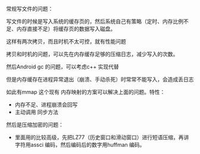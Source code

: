 常规写文件的问题：

写文件的时候是写入系统的缓存页的，然后系统自己有策略（定时、内存比例不足、内存直接不足）将缓存页的数据写入磁盘。

这样有两次拷贝，而且时机不太可控，就有性能问题  



拷贝和时机的问题，可以先在内存缓存足够的压缩日志，减少写入的次数。  

然后Android gc 的问题，可以考虑c++ 实现代替  



但是内存缓存在进程异常退出（崩溃、手动杀死）时常常不能写入，会造成丢日志  



如此有mmap 这个现有 内存映射的方案可以解决上面的问题。特性：

- 内存不足、进程崩溃会回写
- 主动调用 同步方法  



然后是压缩加密的问题：

- 里面用的比较高级，先把LZ77（历史窗口和滑动窗口）进行短语压缩，再讲字符用assci 编码，然后编码后的数字用huffman 编码。